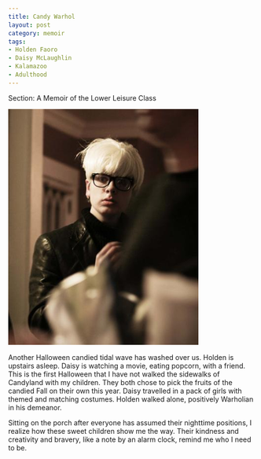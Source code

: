 ```yaml
---
title: Candy Warhol
layout: post
category: memoir  
tags: 
- Holden Faoro
- Daisy McLaughlin
- Kalamazoo
- Adulthood
---
```


Section: A Memoir of the Lower Leisure Class

![Holden as Andy Warhol in 2009](/assets/holden_warhol_2009.jpg)

Another Halloween candied tidal wave has washed over us. Holden is upstairs asleep. Daisy is watching a movie, eating popcorn, with a friend. This is the first Halloween that I have not walked the sidewalks of Candyland with my children. They both chose to pick the fruits of the candied Fall on their own this year. Daisy travelled in a pack of girls with themed and matching costumes. Holden walked alone, positively Warholian in his demeanor.

Sitting on the porch after everyone has assumed their nighttime positions, I realize how these sweet children show me the way. Their kindness and creativity and bravery, like a note by an alarm clock, remind me who I need to be.